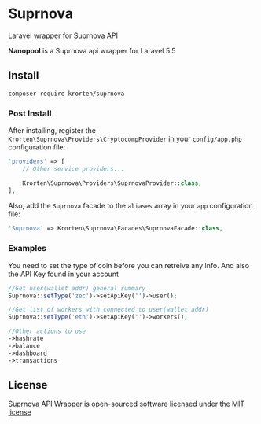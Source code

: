 # Suprnova
Laravel wrapper for Suprnova API

**Nanopool** is a Suprnova api wrapper for Laravel 5.5

## Install

    composer require krorten/suprnova

### Post Install
After installing, register the `Krorten\Suprnova\Providers\CryptocompProvider` in your `config/app.php` configuration file:

```php
'providers' => [
    // Other service providers...

    Krorten\Suprnova\Providers\SuprnovaProvider::class,
],
```

Also, add the `Suprnova` facade to the `aliases` array in your `app` configuration file:

```php
'Suprnova' => Krorten\Suprnova\Facades\SuprnovaFacade::class,    
```

### Examples
You need to set the type of coin before you can retreive any info. And also the API Key found in your account
```php
//Get user(wallet addr) general summary
Suprnova::setType('zec')->setApiKey('')->user();
```
```php
//Get list of workers with connected to user(wallet addr)
Suprnova::setType('eth')->setApiKey('')->workers();

//Other actions to use
->hashrate
->balance
->dashboard
->transactions
```
## License

Suprnova API Wrapper is open-sourced software licensed under the [MIT license](http://opensource.org/licenses/MIT)